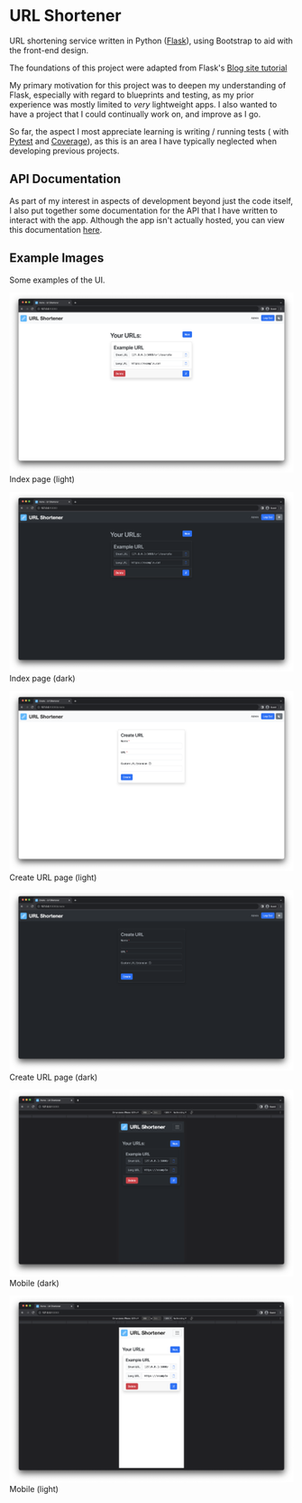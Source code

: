 # URL Shortener

URL shortening service written in Python ([Flask](https://flask.palletsprojects.com/en/2.3.x/)), using Bootstrap to aid
with the front-end design.

The foundations of this project were adapted from
Flask's [Blog site tutorial](https://flask.palletsprojects.com/en/2.3.x/tutorial/)

My primary motivation for this project was to deepen my understanding of Flask, especially with regard to blueprints and
testing, as my prior experience was mostly limited to _very_ lightweight apps. I also wanted to have a project that I
could continually work on, and improve as I go.

So far, the aspect I most appreciate learning is writing / running tests (
with [Pytest](https://docs.pytest.org/en/7.4.x/) and [Coverage](https://coverage.readthedocs.io/en/7.3.0/)), as this is
an area I have typically neglected when developing previous projects.

## API Documentation

As part of my interest in aspects of development beyond just the code itself, I also put together some documentation for
the API that I have written to interact with the app. Although the app isn't actually hosted, you can view this
documentation [here](https://url-shortener-docs.readme.io/reference/getting-started-with-url-shortener-api).

## Example Images

Some examples of the UI.

![URLs page light](./docs/images/example_index_page_light.png)
Index page (light)

![URLs page dark](./docs/images/example_index_page_dark.png)
Index page (dark)

![Create URL page](./docs/images/create_url_page_light.png)
Create URL page (light)

![Create URL page](./docs/images/create_url_page_dark.png)
Create URL page (dark)

![Mobile dark](./docs/images/mobile_dark.png)
Mobile (dark)

![Mobile light](./docs/images/mobile_light.png)
Mobile (light)